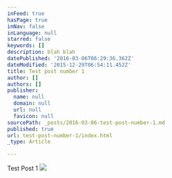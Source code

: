 ```yaml
---
inFeed: true
hasPage: true
inNav: false
inLanguage: null
starred: false
keywords: []
description: blah blah
datePublished: '2016-03-06T06:29:36.362Z'
dateModified: '2015-12-29T06:54:11.452Z'
title: Test post number 1
author: []
authors: []
publisher:
  name: null
  domain: null
  url: null
  favicon: null
sourcePath: _posts/2016-03-06-test-post-number-1.md
published: true
url: test-post-number-1/index.html
_type: Article

---
```

Test Post 1
![](https://the-grid-user-content.s3-us-west-2.amazonaws.com/3e55aede-7b6b-43d8-930d-966e7a168af8.jpg)
